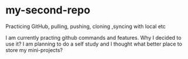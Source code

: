 # my-second-repo
Practicing GitHub, pulling, pushing, cloning ,syncing with local etc

I am currently practing github commands and features. Why I decided to use it? I am planning to do a self study and I thought what better place to store my mini-projects?
